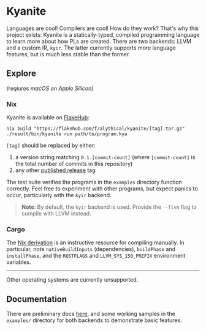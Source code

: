 # Kyanite

Languages are cool! Compilers are cool! How do they work? That's why this project exists: Kyanite is a statically-typed, compiled programming language to learn more about how PLs are created. There are two backends: LLVM and a custom IR, `kyir`. The latter currently supports more language features, but is much less stable than the former.

## Explore

_(reqiures macOS on Apple Silicon)_

### Nix

Kyanite is available on [FlakeHub](https://flakehub.com/flake/alythical/kyanite):

```
nix build "https://flakehub.com/f/alythical/kyanite/[tag].tar.gz"
./result/bin/kyanite run path/to/program.kya
```

`[tag]` should be replaced by either:
1. a version string matching `0.1.[commit-count]` (where `[commit-count]` is the total number of commits in this repository)
2. any other [published release](https://flakehub.com/flake/alythical/kyanite/releases) tag

The test suite verifies the programs in the `examples` directory function correctly. Feel free to experiment with other programs, but expect panics to occur, particularly with the `kyir` backend.

> **Note**: By default, the `kyir` backend is used. Provide the `--llvm` flag to compile with LLVM instead.

### Cargo

The [Nix derivation](https://github.com/alythical/kyanite/blob/main/nix/package.nix) is an instructive resource for compiling manually. In particular, note `nativeBuildInputs` (dependencies), `buildPhase` and `installPhase`, and the `RUSTFLAGS` and `LLVM_SYS_150_PREFIX` environment variables.

---

Other operating systems are currently unsupported.

## Documentation

There are preliminary docs [here](https://alythical.github.io/kyanite/), and some working samples in the `examples/` directory for both backends to demonstrate basic features.
